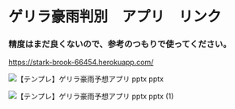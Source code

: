 # ゲリラ豪雨判別　アプリ　リンク　　
### 精度はまだ良くないので、参考のつもりで使ってください。
<https://stark-brook-66454.herokuapp.com/>



![【テンプレ】ゲリラ豪雨予想アプリ pptx  pptx](https://user-images.githubusercontent.com/89686271/153693901-efd07bfb-9725-4bac-90ca-0434b3e04474.png)

![【テンプレ】ゲリラ豪雨予想アプリ pptx  pptx (1)](https://user-images.githubusercontent.com/89686271/153693917-12677e05-cd99-4e80-8c96-d06121025745.png)
